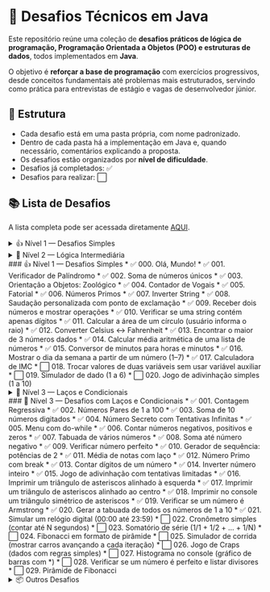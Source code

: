 # 🚀 Desafios Técnicos em Java

Este repositório reúne uma coleção de **desafios práticos de lógica de programação, Programação Orientada a Objetos (POO) e estruturas de dados**, todos implementados em **Java**.

O objetivo é **reforçar a base de programação** com exercícios progressivos, desde conceitos fundamentais até problemas mais estruturados, servindo como prática para entrevistas de estágio e vagas de desenvolvedor júnior.

## 📂 Estrutura

- Cada desafio está em uma pasta própria, com nome padronizado.
- Dentro de cada pasta há a implementação em Java e, quando necessário, comentários explicando a proposta.
- Os desafios estão organizados por **nível de dificuldade**.
- Desafios já completados: ✅
- Desafios para realizar: ⬜

## 📚 Lista de Desafios

A lista completa pode ser acessada diretamente [AQUI](https://github.com/pitercoding/desafios-tecnicos-java/blob/main/Lista%20de%20Desafios). 

<details>
  <summary>👍 Nível 1 — Desafios Simples</summary>

- ✅ 000. Olá, Mundo!  
- ✅ 001. Verificador de Palíndromo  
- ✅ 002. Soma de números únicos  
- ✅ 003. Orientação a Objetos: Zoológico  
- ✅ 004. Contador de Vogais  
- ✅ 005. Fatorial  
- ✅ 006. Números Primos  
- ✅ 007. Inverter String  
- ✅ 008. Saudação personalizada com ponto de exclamação  
- ✅ 009. Receber dois números e mostrar operações  
- ✅ 010. Verificar se uma string contém apenas dígitos  
- ...
</details>

<details>
  <summary>🧠 Nível 2 — Lógica Intermediária</summary>

- ✅ 001. Soma dos Dígitos  
- ✅ 002. Fibonacci até N termos  
- ✅ 003. Remover Duplicados de um Array  
- ✅ 004. Maior e menor número de uma lista  
- ✅ 005. Contar Frequência de Caracteres  
- ...
</details>
### 👍 Nível 1 — Desafios Simples
* ✅ 000. Olá, Mundo!
* ✅ 001. Verificador de Palíndromo
* ✅ 002. Soma de números únicos
* ✅ 003. Orientação a Objetos: Zoológico
* ✅ 004. Contador de Vogais
* ✅ 005. Fatorial
* ✅ 006. Números Primos
* ✅ 007. Inverter String
* ✅ 008. Saudação personalizada com ponto de exclamação
* ✅ 009. Receber dois números e mostrar operações
* ✅ 010. Verificar se uma string contém apenas dígitos
* ✅ 011. Calcular a área de um círculo (usuário informa o raio)
* ✅ 012. Converter Celsius ↔ Fahrenheit
* ✅ 013. Encontrar o maior de 3 números dados
* ✅ 014. Calcular média aritmética de uma lista de números
* ✅ 015. Conversor de minutos para horas e minutos
* ✅ 016. Mostrar o dia da semana a partir de um número (1–7)
* ✅ 017. Calculadora de IMC
* ⬜ 018. Trocar valores de duas variáveis sem usar variável auxiliar
* ⬜ 019. Simulador de dado (1 a 6)
* ⬜ 020. Jogo de adivinhação simples (1 a 10)

<details>
  <summary>🔁 Nível 3 — Laços e Condicionais</summary>
### 🧠 Nível 2 — Desafios de Lógica Intermediária
* ✅ 001. Soma dos Dígitos
* ✅ 002. Fibonacci até N termos
* ✅ 003. Remover Duplicados de um Array
* ✅ 004. Maior e menor número de uma lista
* ✅ 005. Contar Frequência de Caracteres
* ✅ 006. Par ou Ímpar
* ✅ 007. Tabuada de um número
* ✅ 008. Verificar Anagramas
* ✅ 009. Contar Palavras em uma Frase
* ✅ 010. Primeiro Caractere Repetido
* ✅ 011. Verificar se todos os caracteres são únicos
* ✅ 012. Caixa Eletrônico Simples (POO)
* ✅ 013. Validador de Senha
* ✅ 014. Remover elementos repetidos mantendo a ordem
* ✅ 015. Somar apenas números positivos de uma lista
* ✅ 016. Ordenar um array de inteiros (sem usar sort)
* ✅ 017. Transformar String em Título
* ✅ 018. Classificação de triângulo pelos lados
* ✅ 019. Potência
* ✅ 020. Resto da Divisão
* ✅ 021. Calcular o MDC (Máximo Divisor Comum) de dois números
* ✅ 022. Calcular o MMC (Mínimo Múltiplo Comum) de dois números
* ✅ 023. Implementar busca binária em um array ordenado
* ⬜ 024. Verificar se uma matriz quadrada é simétrica
* ⬜ 025. Rotacionar um array para a esquerda/direita
* ⬜ 026. Calcular média ponderada
* ⬜ 027. Normalizar texto (remover acentos e deixar minúsculo)
* ⬜ 028. Simulador de estoque (POO: classe Produto, adicionar/remover)
* ⬜ 029. Gerador de números da Mega-Sena (6 números não repetidos)
* ⬜ 030. Intercalar duas listas alternadamente
* ⬜ 031. Gerador de senha forte (letras, números, símbolos)

- ✅ 001. Contagem Regressiva  
- ✅ 002. Números Pares de 1 a 100  
- ✅ 003. Soma de 10 números digitados  
- ✅ 004. Número Secreto com Tentativas Infinitas  
- ...
</details>
### 🔁 Nível 3 — Desafios com Laços e Condicionais
* ✅ 001. Contagem Regressiva
* ✅ 002. Números Pares de 1 a 100
* ✅ 003. Soma de 10 números digitados
* ✅ 004. Número Secreto com Tentativas Infinitas
* ✅ 005. Menu com do-while
* ✅ 006. Contar números negativos, positivos e zeros
* ✅ 007. Tabuada de vários números
* ✅ 008. Soma até número negativo
* ✅ 009. Verificar número perfeito
* ✅ 010. Gerador de sequência: potências de 2
* ✅ 011. Média de notas com laço
* ✅ 012. Número Primo com break
* ✅ 013. Contar dígitos de um número
* ✅ 014. Inverter número inteiro
* ✅ 015. Jogo de adivinhação com tentativas limitadas
* ✅ 016. Imprimir um triângulo de asteriscos alinhado à esquerda
* ✅ 017. Imprimir um triângulo de asteriscos alinhado ao centro
* ✅ 018. Imprimir no console um triângulo simétrico de asteriscos
* ✅ 019. Verificar se um número é Armstrong
* ✅ 020. Gerar a tabuada de todos os números de 1 a 10
* ✅ 021. Simular um relógio digital (00:00 até 23:59)
* ⬜ 022. Cronômetro simples (contar até N segundos)
* ⬜ 023. Somatório de série (1/1 + 1/2 + ... + 1/N)
* ⬜ 024. Fibonacci em formato de pirâmide
* ⬜ 025. Simulador de corrida (mostrar carros avançando a cada iteração)
* ⬜ 026. Jogo de Craps (dados com regras simples)
* ⬜ 027. Histograma no console (gráfico de barras com *)
* ⬜ 028. Verificar se um número é perfeito e listar divisores
* ⬜ 029. Pirâmide de Fibonacci

<details>
  <summary>📦 Outros Desafios</summary>

### 🚀 Nível 4 — Desafios Avançados
* ⬜ 001. Sistema de cadastro de alunos (usar classes, lista e métodos CRUD)
* ⬜ 002. Implementar uma fila e uma pilha com ArrayList (simulando estrutura de dados)
* ⬜ 003. Criar um sistema de agenda de contatos com busca por nome ou telefone
* ⬜ 004. Implementar um mini-sistema bancário com transferências entre contas
* ⬜ 005. Criar um programa que leia um arquivo de texto e conte as palavras mais frequentes
* ⬜ 006. Simular um jogo da velha para 2 jogadores no console
* ⬜ 007. Criar um programa que serialize e desserialize objetos em arquivos
* ⬜ 008. Implementar um sistema de notas de alunos usando HashMap (chave: nome, valor: lista de notas)
* ⬜ 009. Criar um simulador de carrinho de compras (POO + coleções)
* ⬜ 010. Desenvolver um mini-sistema de autenticação (login/senha) com persistência em arquivo

## 🛠️ Tecnologias
- Java 17+
- IntelliJ IDEA / Eclipse (recomendado)
- Terminal / Console para entrada de dados

## 📌 Objetivos
Este repositório serve como base para:
- Treinamento de **lógica de programação**
- Prática de **POO com exemplos aplicados**
- Exercícios de **estruturas de dados e algoritmos básicos**
- Preparação para **entrevistas e testes técnicos**

## 👨‍💻 Contribuindo
Sinta-se à vontade para:
- Sugerir melhorias ✨
- Adicionar novos desafios 💡
- Corrigir ou refatorar soluções 🔧

## ⚠️ Status
📌 **Em constante desenvolvimento... novos desafios são adicionados regularmente!**

## 📄 Licença
Este projeto está sob a licença [MIT](LICENSE).

